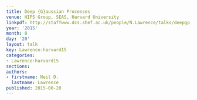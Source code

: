 ```yaml
---
title: Deep {G}aussian Processes
venue: HIPS Group, SEAS, Harvard University
linkpdf: http://staffwww.dcs.shef.ac.uk/people/N.Lawrence/talks/deepgp_harvard15.pdf
year: '2015'
month: 8
day: '20'
layout: talk
key: Lawrence:harvard15
categories:
- Lawrence:harvard15
sections: 
authors:
- firstname: Neil D.
  lastname: Lawrence
published: 2015-08-20
---
```

